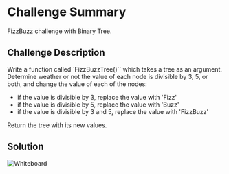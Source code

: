 # Challenge Summary

FizzBuzz challenge with Binary Tree.

## Challenge Description

Write a function called `FizzBuzzTree()`` which takes a tree as an argument.
Determine weather or not the value of each node is divisible by 3, 5, or 
both, and change the value of each of the nodes:
- if the value is divisible by 3, replace the value with 'Fizz'
- if the value is divisible by 5, replace the value with 'Buzz'
- if the value is divisible by 3 and 5, replace the value with 'FizzBuzz'

Return the tree with its new values.


## Solution

![Whiteboard]()
